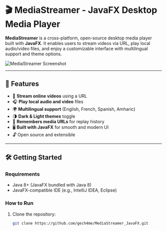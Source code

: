 # 🎬 MediaStreamer - JavaFX Desktop Media Player

**MediaStreamer** is a cross-platform, open-source desktop media player built with **JavaFX**. It enables users to stream videos via URL, play local audio/video files, and enjoy a customizable interface with multilingual support and theme options.

![MediaStreamer Screenshot](https://github.com/gech4me/MediaStreamer_JavaFX/blob/master/Screenshot%20(20).png)

---

## 🚀 Features

- 🎥 **Stream online videos** using a URL
- 🎧 **Play local audio and video** files
- 🌍 **Multilingual support** (English, French, Spanish, Amharic)
- 🌗 **Dark & Light themes** toggle
- 💾 **Remembers media URLs** for replay history
- 🖥️ **Built with JavaFX** for smooth and modern UI
- 🔓 Open source and extensible

---

## 🛠️ Getting Started

### Requirements
- Java 8+ (JavaFX bundled with Java 8)
- JavaFX-compatible IDE (e.g., IntelliJ IDEA, Eclipse)

### How to Run
1. Clone the repository:
   ```bash
   git clone https://github.com/gech4me/MediaStreamer_JavaFX.git
